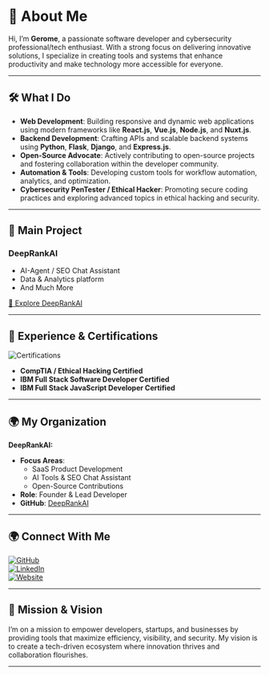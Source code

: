 # 👋 About Me

Hi, I’m **Gerome**, a passionate software developer and cybersecurity professional/tech enthusiast. With a strong focus on delivering innovative solutions, I specialize in creating tools and systems that enhance productivity and make technology more accessible for everyone.

---

## 🛠️ What I Do

- **Web Development**: Building responsive and dynamic web applications using modern frameworks like **React.js**, **Vue.js**, **Node.js**, and **Nuxt.js**.
- **Backend Development**: Crafting APIs and scalable backend systems using **Python**, **Flask**, **Django**, and **Express.js**.
- **Open-Source Advocate**: Actively contributing to open-source projects and fostering collaboration within the developer community.
- **Automation & Tools**: Developing custom tools for workflow automation, analytics, and optimization.
- **Cybersecurity PenTester / Ethical Hacker**: Promoting secure coding practices and exploring advanced topics in ethical hacking and security.

---

## 🌟 Main Project

### DeepRankAI
- AI-Agent / SEO Chat Assistant
- Data & Analytics platform
- And Much More

[🔗 Explore DeepRankAI](https://deeprankai.com)

---

## 💼 Experience & Certifications
![Certifications](https://img.shields.io/badge/Certifications-19-green?style=flat-square&logo=hackthebox)

- **CompTIA / Ethical Hacking Certified**
- **IBM Full Stack Software Developer Certified**
- **IBM Full Stack JavaScript Developer Certified**

---

## 🌍 My Organization

**DeepRankAI:**  
- **Focus Areas**:
  - SaaS Product Development
  - AI Tools & SEO Chat Assistant
  - Open-Source Contributions
- **Role**: Founder & Lead Developer  
- **GitHub**: [DeepRankAI](https://github.com/repo-booster)

---

## 🌍 Connect With Me

[![GitHub](https://img.shields.io/badge/GitHub-Gerome-black?style=flat-square&logo=github)](https://github.com/gerome)  
[![LinkedIn](https://img.shields.io/badge/LinkedIn-Gerome-blue?style=flat-square&logo=linkedin)](https://linkedin.com/in/gerome-el-assaad)  
[![Website](https://img.shields.io/badge/Website-DeepRankAI-red?style=flat-square&logo=googlechrome)](https://deeprankai.com)  

---

## 🚀 Mission & Vision

I’m on a mission to empower developers, startups, and businesses by providing tools that maximize efficiency, visibility, and security. My vision is to create a tech-driven ecosystem where innovation thrives and collaboration flourishes.

---
